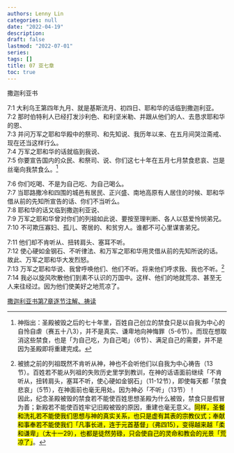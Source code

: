 ```yaml
---
authors: Lenny Lin
categories: null
date: "2022-04-19"
description: 
draft: false
lastmod: "2022-07-01"
series:
tags: []
title: 07 亚七章
toc: true
---
```

撒迦利亚书
<!--more-->

7:1 大利乌王第四年九月、就是基斯流月、初四日、耶和华的话临到撒迦利亚。    
7:2 那时伯特利人已经打发沙利色、和利坚米勒、并跟从他们的人、去恳求耶和华的恩、  
7:3 并问万军之耶和华殿中的祭司、和先知说、我历年以来、在五月间哭泣斋戒、现在还当这样行么。    
7:4 万军之耶和华的话就临到我说、  
7:5 你要宣告国内的众民、和祭司、说、你们这七十年在五月七月禁食悲哀、岂是丝毫向我禁食么。[^1]    

7:6 你们吃喝、不是为自己吃、为自己喝么。    
7:7 当耶路撒冷和四围的城邑有居民、正兴盛、南地高原有人居住的时候、耶和华借从前的先知所宣告的话、你们不当听么。    
7:8 耶和华的话又临到撒迦利亚说、  
7:9 万军之耶和华曾对你们的列祖如此说、要按至理判断、各人以慈爱怜悯弟兄。    
7:10 不可欺压寡妇、孤儿、寄居的、和贫穷人。谁都不可心里谋害弟兄。    

7:11 他们却不肯听从、扭转肩头、塞耳不听。    
7:12 使心硬如金钢石、不听律法、和万军之耶和华用灵借从前的先知所说的话。故此、万军之耶和华大发烈怒。    
7:13 万军之耶和华说、我曾呼唤他们、他们不听。将来他们呼求我、我也不听。[^2]    
7:14 我必以旋风吹散他们到素不认识的万国中。这样、他们的地就荒凉、甚至无人来往经过。因为他们使美好之地荒凉了。    

[^1]: 神指出：圣殿被毁之后的七十年里，百姓自己创立的禁食只是以自我为中心的自怜自虐（赛五十八3），并不是真实、谦卑地向神悔罪（5-6节）。而现在想取消这些禁食，也是「为自己吃，为自己喝」（6节）、满足自己的需要，并不是因为圣殿即将重建完成。  
[^2]: 被掳之前的列祖既然不肯听从神，神也不会听他们以自我为中心祷告（13节）。百姓若不能从列祖的失败历史里学到教训，在神的话语面前继续「不肯听从，扭转肩头，塞耳不听，使心硬如金钢石」（11-12节），即使每天都「禁食悲哀」（5节），在神面前也毫无用处。因为神必「不听」（13节）！  
因此，纪念圣殿被毁的禁食若不能使百姓思想圣殿为什么被毁，禁食只是假冒为善；新殿若不能使百姓牢记旧殿被毁的原因，重建也毫无意义。<mark>同样，圣餐和洗礼若不能使我们思想与神的真实关系，也只是虚有其表的宗教仪式；奉献和事奉若不能使我们「凡事长进，连于元首基督」（弗四15），变得越来越「柔和谦卑」（太十一29），也都是徒然劳碌，只会使自己的灵命和教会的光景「荒凉了」</mark>。 

[撒迦利亚书第7章逐节注解、祷读](https://cmcbiblereading.com/2016/10/27/%e6%92%92%e8%bf%a6%e5%88%a9%e4%ba%9a%e4%b9%a6%e7%ac%ac7%e7%ab%a0%e9%80%90%e8%8a%82%e6%b3%a8%e8%a7%a3%e3%80%81%e7%a5%b7%e8%af%bb/)